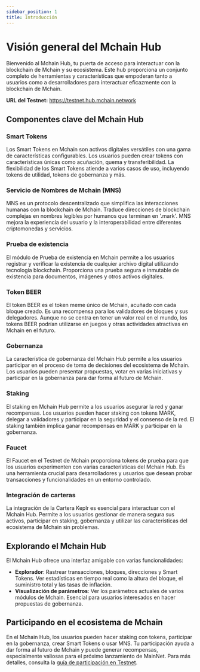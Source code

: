 ```yaml
---
sidebar_position: 1
title: Introducción
---
```


# Visión general del Mchain Hub

Bienvenido al Mchain Hub, tu puerta de acceso para interactuar con la blockchain de Mchain y su ecosistema. Este hub proporciona un conjunto completo de herramientas y características que empoderan tanto a usuarios como a desarrolladores para interactuar eficazmente con la blockchain de Mchain.

**URL del Testnet:** https://testnet.hub.mchain.network

## Componentes clave del Mchain Hub

### Smart Tokens
Los Smart Tokens en Mchain son activos digitales versátiles con una gama de características configurables. Los usuarios pueden crear tokens con características únicas como acuñación, quema y transferibilidad. La flexibilidad de los Smart Tokens atiende a varios casos de uso, incluyendo tokens de utilidad, tokens de gobernanza y más.

### Servicio de Nombres de Mchain (MNS)
MNS es un protocolo descentralizado que simplifica las interacciones humanas con la blockchain de Mchain. Traduce direcciones de blockchain complejas en nombres legibles por humanos que terminan en '.mark'. MNS mejora la experiencia del usuario y la interoperabilidad entre diferentes criptomonedas y servicios.

### Prueba de existencia
El módulo de Prueba de existencia en Mchain permite a los usuarios registrar y verificar la existencia de cualquier archivo digital utilizando tecnología blockchain. Proporciona una prueba segura e inmutable de existencia para documentos, imágenes y otros activos digitales.

### Token BEER
El token BEER es el token meme único de Mchain, acuñado con cada bloque creado. Es una recompensa para los validadores de bloques y sus delegadores. Aunque no se centra en tener un valor real en el mundo, los tokens BEER podrían utilizarse en juegos y otras actividades atractivas en Mchain en el futuro.

### Gobernanza
La característica de gobernanza del Mchain Hub permite a los usuarios participar en el proceso de toma de decisiones del ecosistema de Mchain. Los usuarios pueden presentar propuestas, votar en varias iniciativas y participar en la gobernanza para dar forma al futuro de Mchain.

### Staking
El staking en Mchain Hub permite a los usuarios asegurar la red y ganar recompensas. Los usuarios pueden hacer staking con tokens MARK, delegar a validadores y participar en la seguridad y el consenso de la red. El staking también implica ganar recompensas en MARK y participar en la gobernanza.

### Faucet
El Faucet en el Testnet de Mchain proporciona tokens de prueba para que los usuarios experimenten con varias características del Mchain Hub. Es una herramienta crucial para desarrolladores y usuarios que desean probar transacciones y funcionalidades en un entorno controlado.

### Integración de carteras
La integración de la Cartera Keplr es esencial para interactuar con el Mchain Hub. Permite a los usuarios gestionar de manera segura sus activos, participar en staking, gobernanza y utilizar las características del ecosistema de Mchain sin problemas.

## Explorando el Mchain Hub
El Mchain Hub ofrece una interfaz amigable con varias funcionalidades:

- **Explorador**: Rastrear transacciones, bloques, direcciones y Smart Tokens. Ver estadísticas en tiempo real como la altura del bloque, el suministro total y las tasas de inflación.
- **Visualización de parámetros**: Ver los parámetros actuales de varios módulos de Mchain. Esencial para usuarios interesados en hacer propuestas de gobernanza.

## Participando en el ecosistema de Mchain
En el Mchain Hub, los usuarios pueden hacer staking con tokens, participar en la gobernanza, crear Smart Tokens o usar MNS. Tu participación ayuda a dar forma al futuro de Mchain y puede generar recompensas, especialmente valiosas para el próximo lanzamiento de MainNet. Para más detalles, consulta la [guía de participación en Testnet](/docs/learn/participate).